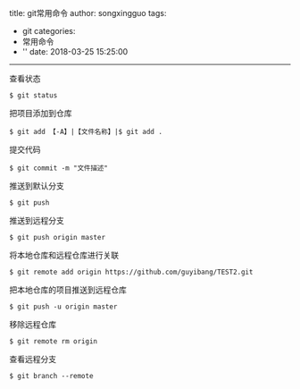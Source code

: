 title: git常用命令
author: songxingguo
tags:
  - git
categories:
  - 常用命令
  - ''
date: 2018-03-25 15:25:00
---
查看状态
```git
$ git status
```
把项目添加到仓库
```git
$ git add 【-A】|【文件名称】|$ git add .
```
提交代码
```git
$ git commit -m "文件描述"
```
<!-- more -->

推送到默认分支
```git
$ git push
```
推送到远程分支
```git
$ git push origin master
```
将本地仓库和远程仓库进行关联
```git
$ git remote add origin https://github.com/guyibang/TEST2.git
```
把本地仓库的项目推送到远程仓库
```git
$ git push -u origin master
```
移除远程仓库
```git
$ git remote rm origin
```
查看远程分支
```git
$ git branch --remote
```